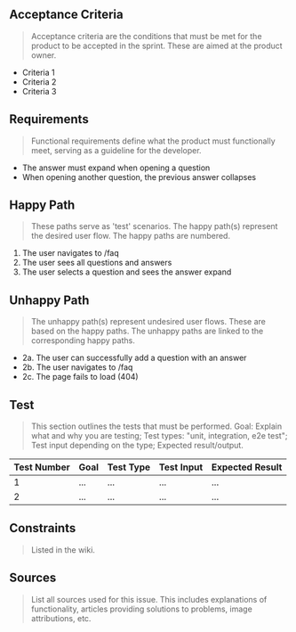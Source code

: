## Acceptance Criteria
> Acceptance criteria are the conditions that must be met for the product to be accepted in the sprint. These are aimed at the product owner.

- Criteria 1
- Criteria 2
- Criteria 3

## Requirements
> Functional requirements define what the product must functionally meet, serving as a guideline for the developer.

- The answer must expand when opening a question
- When opening another question, the previous answer collapses

## Happy Path
> These paths serve as 'test' scenarios. The happy path(s) represent the desired user flow. The happy paths are numbered.

1. The user navigates to /faq
1. The user sees all questions and answers
1. The user selects a question and sees the answer expand

## Unhappy Path
> The unhappy path(s) represent undesired user flows. These are based on the happy paths. The unhappy paths are linked to the corresponding happy paths.

- 2a. The user can successfully add a question with an answer
- 2b. The user navigates to /faq
- 2c. The page fails to load (404)

## Test
> This section outlines the tests that must be performed. Goal: Explain what and why you are testing; Test types: "unit, integration, e2e test"; Test input depending on the type; Expected result/output.

| Test Number | Goal | Test Type | Test Input | Expected Result |
| ------ | ------ | ------ | ------ | ------ |
| 1 | ... | ... | ... | ... |
| 2 | ... | ... | ... | ... |

## Constraints
> Listed in the wiki.

## Sources
> List all sources used for this issue. This includes explanations of functionality, articles providing solutions to problems, image attributions, etc.